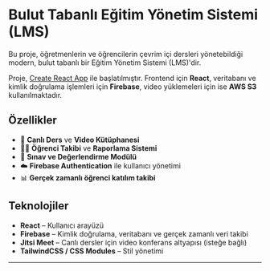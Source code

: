 # Bulut Tabanlı Eğitim Yönetim Sistemi (LMS)

Bu proje, öğretmenlerin ve öğrencilerin çevrim içi dersleri yönetebildiği modern, bulut tabanlı bir Eğitim Yönetim Sistemi (LMS)'dir.

Proje, [Create React App](https://github.com/facebook/create-react-app) ile başlatılmıştır. 
Frontend için **React**, veritabanı ve kimlik doğrulama işlemleri için **Firebase**, video yüklemeleri için ise **AWS S3** kullanılmaktadır.

## Özellikler

- 🎥 **Canlı Ders** ve **Video Kütüphanesi**
- 👨‍🏫 **Öğrenci Takibi** ve **Raporlama Sistemi**
- 📝 **Sınav ve Değerlendirme Modülü**
- ☁️ **Firebase Authentication** ile kullanıcı yönetimi
- 📊 **Gerçek zamanlı öğrenci katılım takibi**


## Teknolojiler

- **React** – Kullanıcı arayüzü
- **Firebase** – Kimlik doğrulama, veritabanı ve gerçek zamanlı veri takibi
- **Jitsi Meet** – Canlı dersler için video konferans altyapısı (isteğe bağlı)
- **TailwindCSS / CSS Modules** – Stil yönetimi

---

